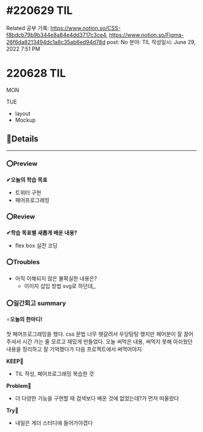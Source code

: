 # #220629 TIL

Related 공부 기록: https://www.notion.so/CSS-f8bdcb79b9b344e8a84e4dd3717c3ce4, https://www.notion.so/Figma-26f6da8213494dc1a8c35ab6ed94d78d
post: No
분야: TIL
작성일시: June 29, 2022 7:51 PM

# 220628 TIL

MON

TUE

- layout
- Mockup

## 💌Details

---

### ⭕Preview

**✔오늘의 학습 목표**

- 트위터 구현
- 페어프로그래밍

### ⭕Review

**✔학습 목표별 새롭게 배운 내용?**

- flex box 실전 코딩

### ⭕Troubles

- 아직 이해되지 않은 불확실한 내용은?
    - 이미지 삽입 방법 svg로 하던데,,

### 

### ⭕일간회고 summary

⭐**오늘의 한마디!**

첫 페어프로그래밍을 했다. css 문법 너무 헷갈려서 우당탕탕 했지만 페어분이 잘 끌어주셔서 시간 가는 줄 모르고 재밌게 만들었다. 오늘 써먹은 내용, 써먹지 못해 아쉬웠던 내용을 정리하고 잘 기억했다가 다음 프로젝트에서 써먹어야지

**KEEP🚩**

- TIL 작성, 페어프로그래밍 복습한 것

**Problem🚨**

- 더 다양한 기능을 구현할 때 검색보다 배운 것에 없었는데?가 먼저 떠올랐다

**Try🌱**

- 내일은 게더 스터디에 들어가야겠다